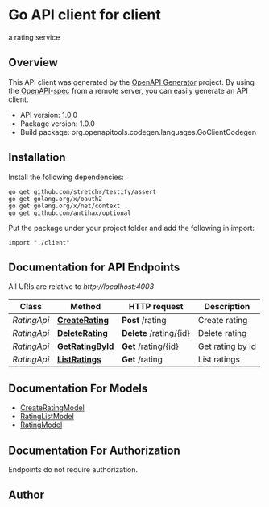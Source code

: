 # Go API client for client

a rating service

## Overview
This API client was generated by the [OpenAPI Generator](https://openapi-generator.tech) project.  By using the [OpenAPI-spec](https://www.openapis.org/) from a remote server, you can easily generate an API client.

- API version: 1.0.0
- Package version: 1.0.0
- Build package: org.openapitools.codegen.languages.GoClientCodegen

## Installation

Install the following dependencies:
```
go get github.com/stretchr/testify/assert
go get golang.org/x/oauth2
go get golang.org/x/net/context
go get github.com/antihax/optional
```

Put the package under your project folder and add the following in import:
```golang
import "./client"
```

## Documentation for API Endpoints

All URIs are relative to *http://localhost:4003*

Class | Method | HTTP request | Description
------------ | ------------- | ------------- | -------------
*RatingApi* | [**CreateRating**](docs/RatingApi.md#createrating) | **Post** /rating | Create rating
*RatingApi* | [**DeleteRating**](docs/RatingApi.md#deleterating) | **Delete** /rating/{id} | Delete rating
*RatingApi* | [**GetRatingById**](docs/RatingApi.md#getratingbyid) | **Get** /rating/{id} | Get rating by id
*RatingApi* | [**ListRatings**](docs/RatingApi.md#listratings) | **Get** /rating | List ratings


## Documentation For Models

 - [CreateRatingModel](docs/CreateRatingModel.md)
 - [RatingListModel](docs/RatingListModel.md)
 - [RatingModel](docs/RatingModel.md)


## Documentation For Authorization
 Endpoints do not require authorization.


## Author



